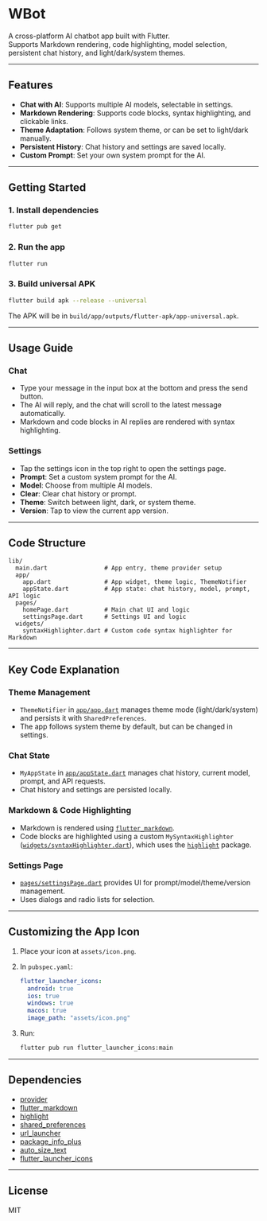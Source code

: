 # WBot

A cross-platform AI chatbot app built with Flutter.  
Supports Markdown rendering, code highlighting, model selection, persistent chat history, and light/dark/system themes.

---

## Features

- **Chat with AI**: Supports multiple AI models, selectable in settings.
- **Markdown Rendering**: Supports code blocks, syntax highlighting, and clickable links.
- **Theme Adaptation**: Follows system theme, or can be set to light/dark manually.
- **Persistent History**: Chat history and settings are saved locally.
- **Custom Prompt**: Set your own system prompt for the AI.

---

## Getting Started

### 1. Install dependencies

```sh
flutter pub get
```

### 2. Run the app

```sh
flutter run
```

### 3. Build universal APK

```sh
flutter build apk --release --universal
```
The APK will be in `build/app/outputs/flutter-apk/app-universal.apk`.

---

## Usage Guide

### Chat

- Type your message in the input box at the bottom and press the send button.
- The AI will reply, and the chat will scroll to the latest message automatically.
- Markdown and code blocks in AI replies are rendered with syntax highlighting.

### Settings

- Tap the settings icon in the top right to open the settings page.
- **Prompt**: Set a custom system prompt for the AI.
- **Model**: Choose from multiple AI models.
- **Clear**: Clear chat history or prompt.
- **Theme**: Switch between light, dark, or system theme.
- **Version**: Tap to view the current app version.

---

## Code Structure

```
lib/
  main.dart                # App entry, theme provider setup
  app/
    app.dart               # App widget, theme logic, ThemeNotifier
    appState.dart          # App state: chat history, model, prompt, API logic
  pages/
    homePage.dart          # Main chat UI and logic
    settingsPage.dart      # Settings UI and logic
  widgets/
    syntaxHighlighter.dart # Custom code syntax highlighter for Markdown
```

---

## Key Code Explanation

### Theme Management

- `ThemeNotifier` in [`app/app.dart`](lib/app/app.dart) manages theme mode (light/dark/system) and persists it with `SharedPreferences`.
- The app follows system theme by default, but can be changed in settings.

### Chat State

- `MyAppState` in [`app/appState.dart`](lib/app/appState.dart) manages chat history, current model, prompt, and API requests.
- Chat history and settings are persisted locally.

### Markdown & Code Highlighting

- Markdown is rendered using [`flutter_markdown`](https://pub.dev/packages/flutter_markdown).
- Code blocks are highlighted using a custom `MySyntaxHighlighter` ([`widgets/syntaxHighlighter.dart`](lib/widgets/syntaxHighlighter.dart)), which uses the [`highlight`](https://pub.dev/packages/highlight) package.

### Settings Page

- [`pages/settingsPage.dart`](lib/pages/settingsPage.dart) provides UI for prompt/model/theme/version management.
- Uses dialogs and radio lists for selection.

---

## Customizing the App Icon

1. Place your icon at `assets/icon.png`.
2. In `pubspec.yaml`:

    ```yaml
    flutter_launcher_icons:
      android: true
      ios: true
      windows: true
      macos: true
      image_path: "assets/icon.png"
    ```

3. Run:

    ```sh
    flutter pub run flutter_launcher_icons:main
    ```

---

## Dependencies

- [provider](https://pub.dev/packages/provider)
- [flutter_markdown](https://pub.dev/packages/flutter_markdown)
- [highlight](https://pub.dev/packages/highlight)
- [shared_preferences](https://pub.dev/packages/shared_preferences)
- [url_launcher](https://pub.dev/packages/url_launcher)
- [package_info_plus](https://pub.dev/packages/package_info_plus)
- [auto_size_text](https://pub.dev/packages/auto_size_text)
- [flutter_launcher_icons](https://pub.dev/packages/flutter_launcher_icons)

---

## License

MIT
